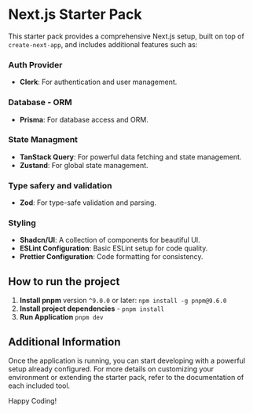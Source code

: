 # Next.js Starter Pack

This starter pack provides a comprehensive Next.js setup, built on top of `create-next-app`, and includes additional features such as:

### Auth Provider

- **Clerk**: For authentication and user management.

### Database - ORM

- **Prisma**: For database access and ORM.

### State Managment

- **TanStack Query**: For powerful data fetching and state management.
- **Zustand**: For global state management.

### Type safery and validation

- **Zod**: For type-safe validation and parsing.

### Styling

- **Shadcn/UI**: A collection of components for beautiful UI.
- **ESLint Configuration**: Basic ESLint setup for code quality.
- **Prettier Configuration**: Code formatting for consistency.

## How to run the project

1. **Install pnpm** version `^9.0.0` or later: `npm install -g pnpm@9.6.0`
2. **Install project dependencies** - `pnpm install`
3. **Run Application** `pnpm dev`

## Additional Information

Once the application is running, you can start developing with a powerful setup already configured. For more details on customizing your environment or extending the starter pack, refer to the documentation of each included tool.

Happy Coding!
